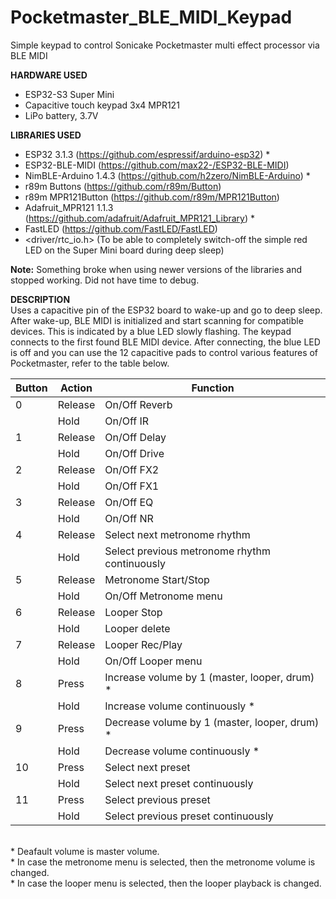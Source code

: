 # Pocketmaster_BLE_MIDI_Keypad
Simple keypad to control Sonicake Pocketmaster multi effect processor via BLE MIDI

**HARDWARE USED**
- ESP32-S3 Super Mini
- Capacitive touch keypad 3x4 MPR121
- LiPo battery, 3.7V

**LIBRARIES USED**
- ESP32 3.1.3           (https://github.com/espressif/arduino-esp32) *
- ESP32-BLE-MIDI        (https://github.com/max22-/ESP32-BLE-MIDI)
- NimBLE-Arduino 1.4.3  (https://github.com/h2zero/NimBLE-Arduino) *
- r89m Buttons          (https://github.com/r89m/Button)
- r89m MPR121Button     (https://github.com/r89m/MPR121Button)
- Adafruit_MPR121 1.1.3 (https://github.com/adafruit/Adafruit_MPR121_Library) *
- FastLED               (https://github.com/FastLED/FastLED)
- <driver/rtc_io.h>     (To be able to completely switch-off the simple red LED on the Super Mini board during deep sleep)

**Note:** Something broke when using newer versions of the libraries and stopped working. Did not have time to debug.

**DESCRIPTION**
<br>Uses a capacitive pin of the ESP32 board to wake-up and go to deep sleep. After wake-up, BLE MIDI is initialized and start scanning for compatible devices. This is indicated by a blue LED slowly flashing. The keypad connects to the first found BLE MIDI device. After connecting, the blue LED is off and you can use the 12 capacitive pads to control various features of Pocketmaster, refer to the table below.

| Button | Action  | Function                                      |
|--------|---------|-----------------------------------------------|
|    0   | Release | On/Off Reverb                                 |
|        | Hold    | On/Off IR                                     |
|    1   | Release | On/Off Delay                                  |
|        | Hold    | On/Off Drive                                  |
|    2   | Release | On/Off FX2                                    |
|        | Hold    | On/Off FX1                                    |
|    3   | Release | On/Off EQ                                     |
|        | Hold    | On/Off NR                                     |
|    4   | Release | Select next metronome rhythm                  |
|        | Hold    | Select previous metronome rhythm continuously |
|    5   | Release | Metronome Start/Stop                          |
|        | Hold    | On/Off Metronome menu                         |
|    6   | Release | Looper Stop                                   |
|        | Hold    | Looper delete                                 |
|    7   | Release | Looper Rec/Play                               |
|        | Hold    | On/Off Looper menu                            |
|    8   | Press   | Increase volume by 1 (master, looper, drum) * |
|        | Hold    | Increase volume continuously *                |
|    9   | Press   | Decrease volume by 1 (master, looper, drum) * |
|        | Hold    | Decrease volume continuously *                |
|   10   | Press   | Select next preset                            |
|        | Hold    | Select next preset continuously               |
|   11   | Press   | Select previous preset                        |
|        | Hold    | Select previous preset continuously           |

<br>* Deafault volume is master volume.
<br>* In case the metronome menu is selected, then the metronome volume is changed.
<br>* In case the looper menu is selected, then the looper playback is changed.
